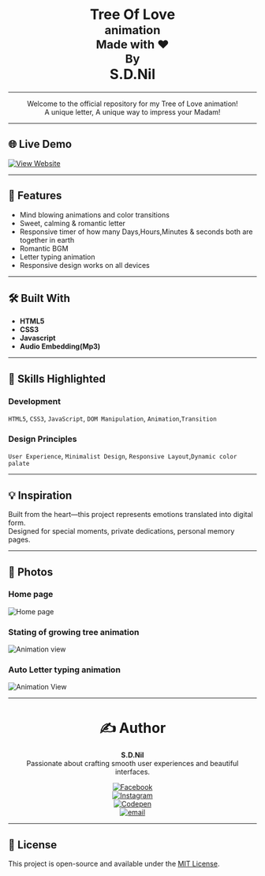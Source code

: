 <div align="center"><h1> Tree Of Love<br><sup>animation</sup><br><sub>Made with ❤️</sub><br><sup>By</sup><br> S.D.Nil</h1>
</div>

---

<div align="center">Welcome to the official repository for my Tree of Love animation!<br>
 A unique letter, A unique way to impress your Madam!
</div>

---

## 🌐 Live Demo

[![View Website](https://img.shields.io/badge/View_Website-Click_Here-blue?style=for-the-badge)](https://tree-of-love-swart.vercel.app/)

---

## 📌 Features

- Mind blowing animations and color transitions
- Sweet, calming & romantic letter
- Responsive timer of how many Days,Hours,Minutes & seconds both are together in earth
- Romantic BGM
- Letter typing animation
- Responsive design works on all devices

---

## 🛠️ Built With
- **HTML5**
- **CSS3**
- **Javascript**
- **Audio Embedding(Mp3)** 

---

## 🧠 Skills Highlighted

### Development
`HTML5`, `CSS3`, `JavaScript`, `DOM Manipulation`, `Animation`,`Transition`

### Design Principles
`User Experience`, `Minimalist Design`, `Responsive Layout`,`Dynamic color palate`

---

## 💡 Inspiration

Built from the heart—this project represents emotions translated into digital form.  
Designed for special moments, private dedications, personal memory pages.

---

## 📸 Photos

### Home page
![Home page](https://i.postimg.cc/rs6vJBvM/Project8.jpg)

### Stating of growing tree animation
![Animation view](https://i.postimg.cc/qMx9sZQH/Project9.jpg)

### Auto Letter typing animation 
![Animation View](https://i.postimg.cc/prxsyRwh/Project10.jpg)


---
<div align="center">
<h1>✍️ Author</h1>

**S.D.Nil**  
Passionate about crafting smooth user experiences and beautiful interfaces.

[![Facebook](https://img.shields.io/badge/Facebook-%231877F2.svg?logo=Facebook&logoColor=white)](https://www.facebook.com/share/16381jBqFQ/)  
[![Instagram](https://img.shields.io/badge/Instagram-%23E4405F.svg?logo=Instagram&logoColor=white)](https://instagram.com/_s.d.nil_)  
[![Codepen](https://img.shields.io/badge/Codepen-000000?logo=codepen&logoColor=white)](https://codepen.io/hidinhgy-the-selector)  
[![email](https://img.shields.io/badge/Email-D14836?logo=gmail&logoColor=white)](mailto:gamersclub3232@gmail.com)
</div>

---

## 📄 License

This project is open-source and available under the [MIT License](LICENSE).
